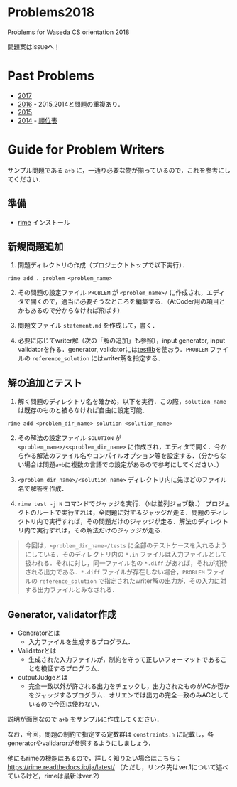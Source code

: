 # Problems2018
Problems for Waseda CS orientation 2018

問題案はissueへ！

# Past Problems

* [2017](https://github.com/AI-comp/Problems2017)
* [2016](https://github.com/AI-comp/Orientation2016Problems) - 2015,2014と問題の重複あり．
* [2015](https://github.com/AI-comp/Orientation2015Problems)
* [2014](https://github.com/AI-comp/Orientation2014Problems) - [順位表](https://drive.google.com/file/d/0BzlMTVLOBnPmN25pWFBYbXN5STA/view?usp=sharing)


# Guide for Problem Writers

サンプル問題である `a+b` に，一通り必要な物が揃っているので，これを参考にしてください．

## 準備

* [rime](https://github.com/icpc-jag/rime) インストール

## 新規問題追加

1. 問題ディレクトリの作成（プロジェクトトップで以下実行）．

```
rime add . problem <problem_name>
```

2. その問題の設定ファイル `PROBLEM` が `<problem_name>/` に作成され，エディタで開くので，適当に必要そうなところを編集する．（AtCoder用の項目とかもあるので分からなければ飛ばす）

3. 問題文ファイル `statement.md` を作成して，書く．

4. 必要に応じてwriter解（次の「解の追加」も参照），input generator, input validatorを作る．generator, validatorには[testlib](https://github.com/MikeMirzayanov/testlib)を使おう．`PROBLEM` ファイルの `reference_solution` にはwriter解を指定する．

## 解の追加とテスト

1. 解く問題のディレクトリ名を確かめ，以下を実行．この際，``solution_name``は既存のものと被らなければ自由に設定可能．
```
rime add <problem_dir_name> solution <solution_name>
```

2. その解法の設定ファイル `SOLUTION` が `<problem_name>/<<problem_dir_name>` に作成され，エディタで開く．今から作る解法のファイル名やコンパイルオプション等を設定する．（分からない場合は問題`a+b`に複数の言語での設定があるので参考にしてください．）

3. `<problem_dir_name>/<solution_name>` ディレクトリ内に先ほどのファイル名で解答を作成．

4. `rime test -j N` コマンドでジャッジを実行．（`N`は並列ジョブ数．）
プロジェクトのルートで実行すれば，全問題に対するジャッジが走る．問題のディレクトリ内で実行すれば，その問題だけのジャッジが走る．解法のディレクトリ内で実行すれば，その解法だけのジャッジが走る．

> 今回は，`<problem_dir_name>/tests` に全部のテストケースを入れるようにしている．そのディレクトリ内の `*.in` ファイルは入力ファイルとして扱われる．それに対し，同一ファイル名の `*.diff` があれば，それが期待される出力である．`*.diff` ファイルが存在しない場合，`PROBLEM` ファイルの `reference_solution` で指定されたwriter解の出力が，その入力に対する出力ファイルとみなされる．

## Generator, validator作成

* Generatorとは
  * 入力ファイルを生成するプログラム．
* Validatorとは
  * 生成された入力ファイルが，制約を守って正しいフォーマットであることを検証するプログラム．
* outputJudgeとは
  * 完全一致以外が許される出力をチェックし，出力されたものがACか否かをジャッジするプログラム．オリエンでは出力の完全一致のみACとしているので今回は使わない．

説明が面倒なので `a+b` をサンプルに作成してください．

なお，今回，問題の制約で指定する定数群は `constraints.h` に記載し，各generatorやvalidarorが参照するようにしましょう．

他にもrimeの機能はあるので，詳しく知りたい場合はこちら： https://rime.readthedocs.io/ja/latest/ （ただし，リンク先はver.1について述べているけど，rimeは最新はver.2）
